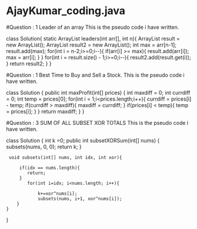 # AjayKumar_coding.java

#Question : 1
Leader of an array
This is the pseudo code i have written.

class Solution{
    static ArrayList<Integer> leaders(int arr[], int n){
        ArrayList<Integer>  result = new  ArrayList<Integer>();
         ArrayList<Integer>  result2 = new  ArrayList<Integer>();
        int max = arr[n-1];
        result.add(max);
        for(int i = n-2;i>=0;i--){
            if(arr[i] >= max){
                result.add(arr[i]);
                max = arr[i];
            }
        }
        for(int i = result.size() - 1;i>=0;i--){
            result2.add(result.get(i));
        }
        return result2;
    }
}
  
  
#Question : 1
Best Time to Buy and Sell a Stock.
This is the pseudo code i have written.
  
 class Solution {
    public int maxProfit(int[] prices) {
        int maxdiff = 0;
        int currdiff = 0;
        int temp = prices[0];
        for(int i = 1;i<prices.length;i++){
            currdiff = prices[i] - temp;
            if(currdiff > maxdiff){
                maxdiff = currdiff;
            }
            if(prices[i] < temp){
                temp = prices[i];
            }
        }
        return maxdiff;
    }
}


#Question : 3 
SUM OF ALL SUBSET XOR TOTALS
This is the pseudo code i have written.


class Solution {
         int k =0;
    public int subsetXORSum(int[] nums) {
        subsets(nums, 0, 0);
        return k;
    }
    
     void subsets(int[] nums, int idx, int xor){
         
         if(idx == nums.length){
            return;
         }
            for(int i=idx; i<nums.length; i++){
                
                k+=xor^nums[i];
                subsets(nums, i+1, xor^nums[i]);
        }
    }
    
}
